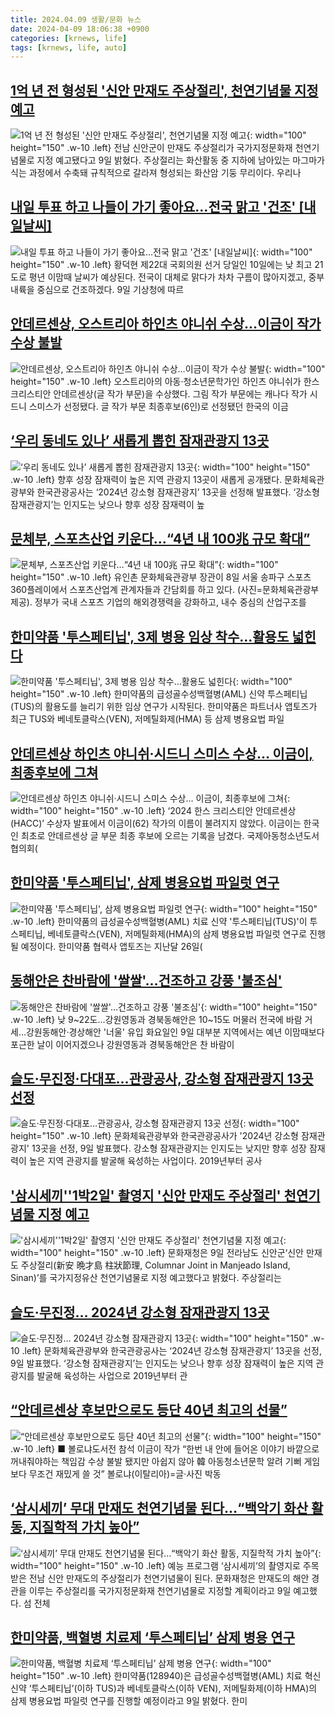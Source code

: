 ```yaml
---
title: 2024.04.09 생활/문화 뉴스
date: 2024-04-09 18:06:38 +0900
categories: [krnews, life]
tags: [krnews, life, auto]
---
```

## [1억 년 전 형성된 '신안 만재도 주상절리', 천연기념물 지정 예고](https://n.news.naver.com/mnews/article/008/0005023453)

![1억 년 전 형성된 '신안 만재도 주상절리', 천연기념물 지정 예고](https://mimgnews.pstatic.net/image/origin/008/2024/04/09/5023453.jpg?type=nf220_150){: width="100" height="150" .w-10 .left}
전남 신안군이 만재도 주상절리가 국가지정문화재 천연기념물로 지정 예고됐다고 9일 밝혔다. 주상절리는 화산활동 중 지하에 남아있는 마그마가 식는 과정에서 수축돼 규칙적으로 갈라져 형성되는 화산암 기둥 무리이다. 우리나

## [내일 투표 하고 나들이 가기 좋아요…전국 맑고 '건조' [내일날씨]](https://n.news.naver.com/mnews/article/421/0007468394)

![내일 투표 하고 나들이 가기 좋아요…전국 맑고 '건조' [내일날씨]](https://mimgnews.pstatic.net/image/origin/421/2024/04/09/7468394.jpg?type=nf220_150){: width="100" height="150" .w-10 .left}
황덕현 제22대 국회의원 선거 당일인 10일에는 낮 최고 21도로 평년 이맘때 날씨가 예상된다. 전국이 대체로 맑다가 차차 구름이 많아지겠고, 중부 내륙을 중심으로 건조하겠다. 9일 기상청에 따르

## [안데르센상, 오스트리아 하인츠 야니쉬 수상…이금이 작가 수상 불발](https://n.news.naver.com/mnews/article/032/0003289543)

![안데르센상, 오스트리아 하인츠 야니쉬 수상…이금이 작가 수상 불발](https://mimgnews.pstatic.net/image/origin/032/2024/04/09/3289543.jpg?type=nf220_150){: width="100" height="150" .w-10 .left}
오스트리아의 아동·청소년문학가인 하인츠 야니쉬가 한스 크리스티안 안데르센상(글 작가 부문)을 수상했다. 그림 작가 부문에는 캐나다 작가 시드니 스미스가 선정됐다. 글 작가 부문 최종후보(6인)로 선정됐던 한국의 이금

## [‘우리 동네도 있나’ 새롭게 뽑힌 잠재관광지 13곳](https://n.news.naver.com/mnews/article/009/0005285607)

![‘우리 동네도 있나’ 새롭게 뽑힌 잠재관광지 13곳](https://mimgnews.pstatic.net/image/origin/009/2024/04/09/5285607.jpg?type=nf220_150){: width="100" height="150" .w-10 .left}
향후 성장 잠재력이 높은 지역 관광지 13곳이 새롭게 공개됐다. 문화체육관광부와 한국관광공사는 ‘2024년 강소형 잠재관광지’ 13곳을 선정해 발표했다. ‘강소형 잠재관광지’는 인지도는 낮으나 향후 성장 잠재력이 높

## [문체부, 스포츠산업 키운다…“4년 내 100兆 규모 확대”](https://n.news.naver.com/mnews/article/018/0005710679)

![문체부, 스포츠산업 키운다…“4년 내 100兆 규모 확대”](https://mimgnews.pstatic.net/image/origin/018/2024/04/09/5710679.jpg?type=nf220_150){: width="100" height="150" .w-10 .left}
유인촌 문화체육관광부 장관이 8일 서울 송파구 스포츠360플레이에서 스포츠산업계 관계자들과 간담회를 하고 있다. (사진=문화체육관광부 제공). 정부가 국내 스포츠 기업의 해외경쟁력을 강화하고, 내수 중심의 산업구조를

## [한미약품 '투스페티닙', 3제 병용 임상 착수…활용도 넓힌다](https://n.news.naver.com/mnews/article/015/0004970553)

![한미약품 '투스페티닙', 3제 병용 임상 착수…활용도 넓힌다](https://mimgnews.pstatic.net/image/origin/015/2024/04/09/4970553.jpg?type=nf220_150){: width="100" height="150" .w-10 .left}
한미약품의 급성골수성백혈병(AML) 신약 투스페티닙(TUS)의 활용도를 늘리기 위한 임상 연구가 시작된다. 한미약품은 파트너사 앱토즈가 최근 TUS와 베네토클락스(VEN), 저메틸화제(HMA) 등 삼제 병용요법 파일

## [안데르센상 하인츠 야니쉬·시드니 스미스 수상… 이금이, 최종후보에 그쳐](https://n.news.naver.com/mnews/article/005/0001687109)

![안데르센상 하인츠 야니쉬·시드니 스미스 수상… 이금이, 최종후보에 그쳐](https://mimgnews.pstatic.net/image/origin/005/2024/04/08/1687109.jpg?type=nf220_150){: width="100" height="150" .w-10 .left}
‘2024 한스 크리스티안 안데르센상(HACC)’ 수상자 발표에서 이금이(62) 작가의 이름이 불려지지 않았다. 이금이는 한국인 최초로 안데르센상 글 부문 최종 후보에 오르는 기록을 남겼다. 국제아동청소년도서협의회(

## [한미약품 '투스페티닙', 삼제 병용요법 파일럿 연구](https://n.news.naver.com/mnews/article/030/0003196527)

![한미약품 '투스페티닙', 삼제 병용요법 파일럿 연구](https://mimgnews.pstatic.net/image/origin/030/2024/04/09/3196527.jpg?type=nf220_150){: width="100" height="150" .w-10 .left}
한미약품의 급성골수성백혈병(AML) 치료 신약 '투스페티닙(TUS)'이 투스페티닙, 베네토클락스(VEN), 저메틸화제(HMA)의 삼제 병용요법 파일럿 연구로 진행될 예정이다. 한미약품 협력사 앱토즈는 지난달 26일(

## [동해안은 찬바람에 '쌀쌀'…건조하고 강풍 '불조심'](https://n.news.naver.com/mnews/article/001/0014619381)

![동해안은 찬바람에 '쌀쌀'…건조하고 강풍 '불조심'](https://mimgnews.pstatic.net/image/origin/001/2024/04/09/14619381.jpg?type=nf220_150){: width="100" height="150" .w-10 .left}
낮 9~22도…강원영동과 경북동해안은 10~15도 머물러 전국에 바람 거세…강원동해안·경상해안 '너울' 유입 화요일인 9일 대부분 지역에서는 예년 이맘때보다 포근한 날이 이어지겠으나 강원영동과 경북동해안은 찬 바람이

## [슬도·무진정·다대포…관광공사, 강소형 잠재관광지 13곳 선정](https://n.news.naver.com/mnews/article/003/0012481043)

![슬도·무진정·다대포…관광공사, 강소형 잠재관광지 13곳 선정](https://mimgnews.pstatic.net/image/origin/003/2024/04/09/12481043.jpg?type=nf220_150){: width="100" height="150" .w-10 .left}
문화체육관광부와 한국관광공사가 '2024년 강소형 잠재관광지' 13곳을 선정, 9일 발표했다. 강소형 잠재관광지는 인지도는 낮지만 향후 성장 잠재력이 높은 지역 관광지를 발굴해 육성하는 사업이다. 2019년부터 공사

## ['삼시세끼''1박2일' 촬영지 '신안 만재도 주상절리' 천연기념물 지정 예고](https://n.news.naver.com/mnews/article/025/0003352912)

!['삼시세끼''1박2일' 촬영지 '신안 만재도 주상절리' 천연기념물 지정 예고](https://mimgnews.pstatic.net/image/origin/025/2024/04/09/3352912.jpg?type=nf220_150){: width="100" height="150" .w-10 .left}
문화재청은 9일 전라남도 신안군‘신안 만재도 주상절리(新安 晩才島 柱狀節理, Columnar Joint in Manjeado Island, Sinan)’를 국가지정유산 천연기념물로 지정 예고했다고 밝혔다. 주상절리는

## [슬도·무진정… 2024년 강소형 잠재관광지 13곳](https://n.news.naver.com/mnews/article/005/0001687239)

![슬도·무진정… 2024년 강소형 잠재관광지 13곳](https://mimgnews.pstatic.net/image/origin/005/2024/04/09/1687239.jpg?type=nf220_150){: width="100" height="150" .w-10 .left}
문화체육관광부와 한국관광공사는 ‘2024년 강소형 잠재관광지’ 13곳을 선정, 9일 발표했다. ‘강소형 잠재관광지’는 인지도는 낮으나 향후 성장 잠재력이 높은 지역 관광지를 발굴해 육성하는 사업으로 2019년부터 관

## [“안데르센상 후보만으로도 등단 40년 최고의 선물”](https://n.news.naver.com/mnews/article/021/0002631193)

![“안데르센상 후보만으로도 등단 40년 최고의 선물”](https://mimgnews.pstatic.net/image/origin/021/2024/04/09/2631193.jpg?type=nf220_150){: width="100" height="150" .w-10 .left}
■ 볼로냐도서전 참석 이금이 작가 “한번 내 안에 들어온 이야기 바깥으로 꺼내줘야하는 책임감 수상 불발 됐지만 아쉽지 않아 韓 아동청소년문학 알려 기뻐 게임보다 무조건 재밌게 쓸 것” 볼로냐(이탈리아)=글·사진 박동

## [‘삼시세끼’ 무대 만재도 천연기념물 된다…“백악기 화산 활동, 지질학적 가치 높아”](https://n.news.naver.com/mnews/article/081/0003442997)

![‘삼시세끼’ 무대 만재도 천연기념물 된다…“백악기 화산 활동, 지질학적 가치 높아”](https://mimgnews.pstatic.net/image/origin/081/2024/04/09/3442997.jpg?type=nf220_150){: width="100" height="150" .w-10 .left}
예능 프로그램 ‘삼시세끼’의 촬영지로 주목받은 전남 신안 만재도의 주상절리가 천연기념물이 된다. 문화재청은 만재도의 해안 경관을 이루는 주상절리를 국가지정문화재 천연기념물로 지정할 계획이라고 9일 예고했다. 섬 전체

## [한미약품, 백혈병 치료제 ‘투스페티닙’ 삼제 병용 연구](https://n.news.naver.com/mnews/article/018/0005710940)

![한미약품, 백혈병 치료제 ‘투스페티닙’ 삼제 병용 연구](https://mimgnews.pstatic.net/image/origin/018/2024/04/09/5710940.jpg?type=nf220_150){: width="100" height="150" .w-10 .left}
한미약품(128940)은 급성골수성백혈병(AML) 치료 혁신신약 ‘투스페티닙’(이하 TUS)과 베네토클락스(이하 VEN), 저메틸화제(이하 HMA)의 삼제 병용요법 파일럿 연구를 진행할 예정이라고 9일 밝혔다. 한미

